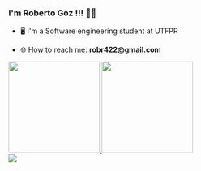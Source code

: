### I'm Roberto Goz !!! 👋👋

* 🖥️ I'm a Software engineering student at UTFPR<br>
  
* 🌐 How to reach me: **robr422@gmail.com**  
<div>
  <a href="https://linktr.ee/RobertoGoz">
  <img height="180em" src="https://github-readme-stats.vercel.app/api?username=robertogoz&show_icons=true&theme=merko&include_all_commits=false&count_private=true"/>
  <img height="180em" src="https://github-readme-stats.vercel.app/api/top-langs/?username=robertogoz&layout=compact&langs_count=8&theme=merko"/>
</div>
  
<div>
    <img src="https://img.shields.io/badge/linktree-39E09B?style=for-the-badge&logo=linktree&logoColor=white">
    <a href="https://linktr.ee/RobertoGoz" target="_blank"></a>
</div>
  
  
